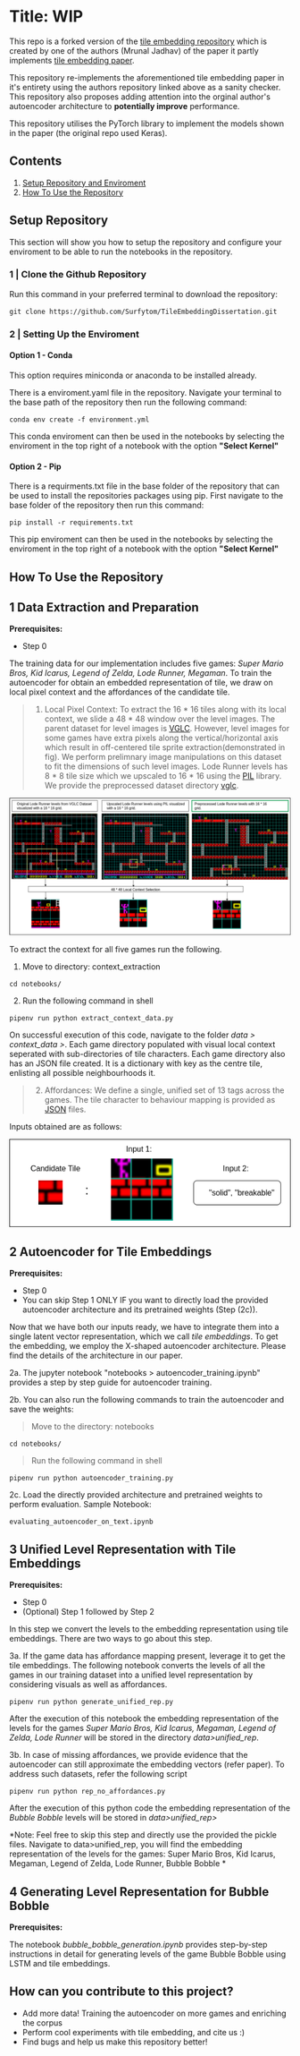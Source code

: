 # Title: WIP

This repo is a forked version of the [tile embedding repository](https://github.com/js-mrunal/tile_embeddings) which is created by one of the authors (Mrunal Jadhav) of the paper it partly implements [tile embedding paper](https://ojs.aaai.org/index.php/AIIDE/article/view/18888).

This repository re-implements the aforementioned tile embedding paper in it's entirety using the authors repository linked above as a sanity checker. This repository also proposes adding attention into the orginal author's autoencoder architecture to **potentially improve** performance.

This repository utilises the PyTorch library to implement the models shown in the paper (the original repo used Keras).

## Contents
1. [Setup Repository and Enviroment](#setup-repository)
2. [How To Use the Repository]()

## Setup Repository

This section will show you how to setup the repository and configure your enviroment to be able to run the notebooks in the repository.

### 1 | Clone the Github Repository
Run this command in your preferred terminal to download the repository:

```
git clone https://github.com/Surfytom/TileEmbeddingDissertation.git
```

### 2 | Setting Up the Enviroment

#### Option 1 - Conda

This option requires miniconda or anaconda to be installed already.

There is a enviroment.yaml file in the repository. Navigate your terminal to the base path of the repository then run the following command:

```
conda env create -f environment.yml
```
This conda enviroment can then be used in the notebooks by selecting the enviroment in the top right of a notebook with the option **"Select Kernel"**

#### Option 2 - Pip

There is a requirments.txt file in the base folder of the repository that can be used to install the repositories packages using pip. First navigate to the base folder of the repository then run this command:

```
pip install -r requirements.txt
```
This pip enviroment can then be used in the notebooks by selecting the enviroment in the top right of a notebook with the option **"Select Kernel"**

## How To Use the Repository



## 1 Data Extraction and Preparation
**Prerequisites:**
* Step 0

The training data for our implementation includes five games: *Super Mario Bros, Kid Icarus, Legend of Zelda, Lode Runner, Megaman*. To train the autoencoder for obtain an embedded representation of tile, we draw on local pixel context and the affordances of the candidate tile. 

> 1. Local Pixel Context: To extract the 16 * 16 tiles along with its local context, we slide a 48 * 48 window over the level images. The parent dataset for level images is [VGLC](https://github.com/TheVGLC/TheVGLC). However, level images for some games have extra pixels along the vertical/horizontal axis which result in off-centered tile sprite extraction(demonstrated in fig). We perform prelimnary image manipulations on this dataset to fit the dimensions of such level images. Lode Runner levels has 8 * 8 tile size which we upscaled to 16 * 16 using the [PIL](https://pillow.readthedocs.io/en/stable/) library. We provide the preprocessed dataset directory [vglc](https://github.com/js-mrunal/tile_embeddings/tree/main/data/vglc).

<img src="images/data_extraction.png">

To extract the context for all five games run the following. 
1. Move to directory: context_extraction
```
cd notebooks/
```

2. Run the following command in shell
```
pipenv run python extract_context_data.py
```

On successful execution of this code, navigate to the folder *data > context_data >*. Each game directory populated with visual local context seperated with sub-directories of tile characters. Each game directory also has an JSON file created. It is a dictionary with key as the centre tile, enlisting all possible neighbourhoods it. 

> 2. Affordances: 
We define a single, unified set of 13 tags across the games. The tile character to behaviour mapping is provided as [JSON](https://github.com/js-mrunal/tile_embeddings/tree/main/data/json_files_trimmed_features) files. 
    
    
Inputs obtained are as follows: 

<img src="images/inputs.png">

## 2 Autoencoder for Tile Embeddings
**Prerequisites:**
* Step 0
* You can skip Step 1 ONLY IF you want to directly load the provided autoencoder architecture and its pretrained weights (Step (2c)).

Now that we have both our inputs ready, we have to integrate them into a single latent vector representation, which we call *tile embeddings*. To get the embedding, we employ the X-shaped autoencoder architecture. Please find the details of the architecture in our paper. 

2a. The jupyter notebook "notebooks > autoencoder_training.ipynb" provides a step by step guide for autoencoder training. 

2b. You can also run the following commands to train the autoencoder and save the weights:

> Move to the directory: notebooks
```
cd notebooks/
```
> Run the following command in shell
```
pipenv run python autoencoder_training.py
```
2c. Load the directly provided architecture and pretrained weights to perform evaluation. Sample Notebook:  
```
evaluating_autoencoder_on_text.ipynb
```

## 3 Unified Level Representation with Tile Embeddings
**Prerequisites:**
* Step 0
* (Optional) Step 1 followed by Step 2 

In this step we convert the levels to the embedding representation using tile embeddings. There are two ways to go about this step. 

3a. If the game data has affordance mapping present, leverage it to get the tile embeddings. The following notebook converts the  levels of all the games in our training dataset into a unified level representation by considering visuals as well as affordances. 
```
pipenv run python generate_unified_rep.py
```
After the execution of this notebook the embedding representation of the levels for the games *Super Mario Bros, Kid Icarus, Megaman, Legend of Zelda, Lode Runner* will be stored in the directory *data>unified_rep*. 

3b. In case of missing affordances, we provide evidence that the autoencoder can still approximate the embedding vectors (refer paper). To address such datasets, refer the following script
```
pipenv run python rep_no_affordances.py
```
After the execution of this python code the embedding representation of the *Bubble Bobble* levels will be stored in *data>unified_rep>* 

*Note: Feel free to skip this step and directly use the provided the pickle files. Navigate to data>unified_rep, you will find the embedding representation of the levels for the games: Super Mario Bros, Kid Icarus, Megaman, Legend of Zelda, Lode Runner, Bubble Bobble *

## 4 Generating Level Representation for Bubble Bobble
**Prerequisites:**

The notebook *bubble_bobble_generation.ipynb* provides step-by-step instructions in detail for generating levels of the game Bubble Bobble using LSTM and tile embeddings.
 

## How can you contribute to this project?

* Add more data! Training the autoencoder on more games and enriching the corpus 
* Perform cool experiments with tile embedding, and cite us :)
* Find bugs and help us make this repository better!
